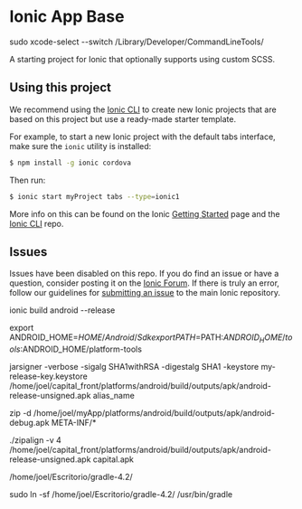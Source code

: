 Ionic App Base
==============

sudo xcode-select --switch /Library/Developer/CommandLineTools/

A starting project for Ionic that optionally supports using custom SCSS.

## Using this project

We recommend using the [Ionic CLI](https://github.com/ionic-team/ionic-cli) to create new Ionic projects that are based on this project but use a ready-made starter template.

For example, to start a new Ionic project with the default tabs interface, make sure the `ionic` utility is installed:

```bash
$ npm install -g ionic cordova
```

Then run:

```bash
$ ionic start myProject tabs --type=ionic1
```

More info on this can be found on the Ionic [Getting Started](https://ionicframework.com/getting-started) page and the [Ionic CLI](https://github.com/ionic-team/ionic-cli) repo.

## Issues

Issues have been disabled on this repo. If you do find an issue or have a question, consider posting it on the [Ionic Forum](https://forum.ionicframework.com/). If there is truly an error, follow our guidelines for [submitting an issue](https://ionicframework.com/submit-issue/) to the main Ionic repository.




ionic build android --release


export ANDROID_HOME=$HOME/Android/Sdk
export PATH=$PATH:$ANDROID_HOME/tools:$ANDROID_HOME/platform-tools

jarsigner -verbose -sigalg SHA1withRSA -digestalg SHA1 -keystore my-release-key.keystore /home/joel/capital_front/platforms/android/build/outputs/apk/android-release-unsigned.apk alias_name

zip -d /home/joel/myApp/platforms/android/build/outputs/apk/android-debug.apk  META-INF/\*

./zipalign -v 4 /home/joel/capital_front/platforms/android/build/outputs/apk/android-release-unsigned.apk capital.apk

/home/joel/Escritorio/gradle-4.2/

sudo ln -sf /home/joel/Escritorio/gradle-4.2/ /usr/bin/gradle